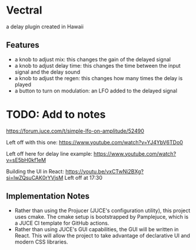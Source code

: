 # Vectral

a delay plugin created in Hawaii

## Features

- a knob to adjust mix: this changes the gain of the delayed signal
- a knob to adjust delay time: this changes the time between the input signal and the delay sound
- a knob to adjust the regen: this changes how many times the delay is played
- a button to turn on modulation: an LFO added to the delayed signal

# TODO: Add to notes
https://forum.juce.com/t/simple-lfo-on-amplitude/52490

Left off with this one: https://www.youtube.com/watch?v=YJ4YbV6TDo0

Left off here for delay line example: https://www.youtube.com/watch?v=sE5bH0kf1eM

Building the UI in React: https://youtu.be/vxCTwNi2BXg?si=lwZQsuCAK0rYVjsM
Left off at 17:30

## Implementation Notes

- Rather than using the Projucer (JUCE's configuration utility), this project uses cmake. The cmake setup is bootstrapped by Pamplejuce, which is a JUCE CI template for GitHub actions.
- Rather than using JUCE's GUI capabilities, the GUI will be written in React. This will allow the project to take advantage of declarative UI and modern CSS libraries.
